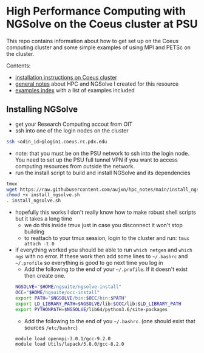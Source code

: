 # High Performance Computing with NGSolve on the Coeus cluster at PSU
This repo contains information about how to get set up on the Coeus computing cluster and some simple examples of using MPI and PETSc on the cluster.

Contents:
- [installation instructions on Coeus cluster](#installing-ngsolve)
- [general notes](notes.md) about HPC and NGSolve I created for this resource
- [examples index](examples/README.md) with a list of examples included

## Installing NGSolve
- get your Research Computing accout from OIT
- ssh into one of the login nodes on the cluster
```bash
ssh <odin_id>@login1.coeus.rc.pdx.edu
```
- note: that you must be on the PSU network to ssh into the login node. You need to set up the PSU full tunnel VPN if you want to access computing resources from outside the network.
- run the install script to build and install NGSolve and its dependencies
```bash
tmux
wget https://raw.githubusercontent.com/aujxn/hpc_notes/main/install_ngsolve.sh
chmod +x install_ngsolve.sh
. install_ngsolve.sh
```
- hopefully this works I don't really know how to make robust shell scripts but it takes a long time
  - we do this inside tmux just in case you disconnect it won't stop building
  - to reattach to your tmux session, login to the cluster and run: `tmux attach -t 0`
- if everything worked you should be able to run `which netgen` and `which ngs` with no error. If these work then add some lines to `~/.bashrc` and `~/.profile` so everything is good to go next time you log in
   - Add the following to the end of your `~/.profile`. If it doesn't exist then create one.
   ```bash
   NGSOLVE="$HOME/ngsuite/ngsolve-install"
   OCC="$HOME/ngsuite/occ-install"
   export PATH="$NGSOLVE/bin:$OCC/bin:$PATH"
   export LD_LIBRARY_PATH=$NGSOLVE/lib:$OCC/lib:$LD_LIBRARY_PATH
   export PYTHONPATH=$NGSOLVE/lib64/python3.6/site-packages
   ```
   - Add the following to the end of you `~/.bashrc`. (one should exist that sources `/etc/bashrc`)
   ```bash
   module load openmpi-3.0.1/gcc-9.2.0
   module load Utils/lapack/3.8.0/gcc-8.2.0
   ```
